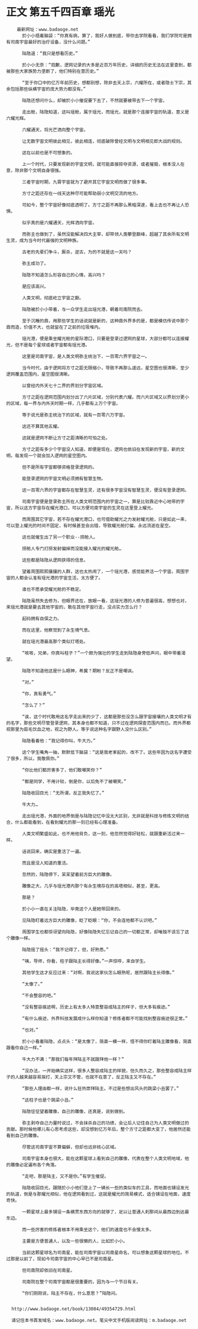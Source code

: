 # 正文 第五千四百章 瑶光
        最新网址：www.badaoge.net
          於小小捂着脑袋：“你真有病，算了，我好人做到底，带你去学院看看，我们学院可是拥有司南宇宙最好的治疗设备，没什么问题。”
      
          陆隐道：“我只是想看历史。”
      
          於小小无奈：“抱歉，逻网记录的大多是近百万年历史，详细的历史无法在这里查到，都被那些大家族势力垄断了，他们特别在意历史。”
      
          “至于你口中的亿万年前历史，想都别想，除非去天上宗，六耀所在，或者隐士下宗，其余包括那些纵横宇宙的庞大势力都没有。”
      
          陆隐还想问什么，却被於小小催促要下去了，不然就要被带去下一个宇宙。
      
          走出舱，陆隐知道，这叫瑶舱，属于瑶光，而瑶光，就是那个连接宇宙的轨道，意义是六耀光辉。
      
          六耀通天，将光芒洒向整个宇宙。
      
          让无数宇宙文明彼此相见，彼此相连，彻底破除曾经文明与文明相见即大战的规则。
      
          这在以前也是不可想象的。
      
          上一个时代，只要发现新的宇宙文明，就可能直接掠夺资源，或者摧毁，根本没人在意，除非那个文明自身很强。
      
          三者宇宙时期，九霄宇宙就为了避开其它宇宙文明而做了很多事。
      
          方寸之距还存在一线天这种尽可能帮助弱小文明交流的地方。
      
          可如今，整个宇宙好像彻底透明了。方寸之距不再那么黑暗深邃，看上去也不再让人恐惧。
      
          似乎真的是六耀通天，光辉洒向宇宙。
      
          而弥主也做到了，虽然没能解决四大主宰，却带领人类攀登巅峰，超越了其余所有文明生灵，成为当今时代最强的文明种族。
      
          古老的先辈们争斗，厮杀，逆古，为的不就是这一天吗？
      
          弥主成功了。
      
          陆隐不知道怎么形容自己的心情，高兴吗？
      
          是应该高兴。
      
          人类文明，彻底屹立宇宙之巅。
      
          陆隐被於小小带着，与一众学生走出瑶光港，朝着司南院而去。
      
          至于沉睡的鼎，用那些学生的话说就是新的，这种鼎外界多的是，都是模仿传说中那个鼎而造，价值不大，也就留在了之前的垃圾堆内。
      
          瑶光港，便是乘坐耀光舱的星际港口，只要是登录过逻网的星球，大部分都可以连接耀光，但不是每个星球或者宇宙都有瑶光港。
      
          这里是司南宇宙，是人类文明弥主统治下，一百零六界宇宙之一。
      
          当今时代，由于逻网将方寸之距无限缩小，导致不再那么遥远，星空图也很清晰，至少逻网覆盖范围内，星空图很清晰。
      
          以曾经内外天七十二界的界划分宇宙区域。
      
          方寸之距在逻网范围内划分出了六片区域，分别代表六耀。而六片区域又以界划分更小的区域，每一界与内外天时期一样，几乎都有上万个宇宙。
      
          等于说光是弥主统治下的区域，就有一百零六万宇宙。
      
          这还不算其他五耀。
      
          这就是逻网不断让方寸之距清晰的可怕之处。
      
          方寸之距有多少个宇宙没人知道，即便是现在，逻网也依旧在发现新的宇宙，新的文明。每发现一个就会加入逻网的星空图内。
      
          但不是所有宇宙都够资格登录逻网的。
      
          能登录逻网的宇宙文明必须拥有智慧生物。
      
          这一百零六界的宇宙都存在智慧生灵，还有很多宇宙没有智慧生灵，便没有登录逻网。
      
          司南宇宙便是登录弥主所在人类文明范围内的宇宙之一，算是比较靠近中心地带的宇宙，所以这方宇宙存在耀光港口，可以方便司南宇宙的生灵在这里登上耀光。
      
          而周围其它宇宙，若不存在耀光港口，也可借助耀光之力发射耀光舱，只是如此一来，可以登上耀光的时间不固定，有时候甚至会出错，导致耀光舱打偏，永远流逝在星空。
      
          这也就催生出了另一个职业--捞舱人。
      
          捞舱人专门打捞发射偏掉而没能接入耀光的耀光舱…
      
          这些都是陆隐从逻网获得的信息。
      
          望着周围熙熙攘攘的人群，这也太热闹了，一个瑶光港，感觉能养活一个宇宙。周围宇宙的人都会认准有瑶光港的宇宙生活，太方便了。
      
          谁也不愿承受耀光舱的不稳定。
      
          陆隐虽然失去修为，但眼界还在，放眼一看，这瑶光港的人修为普遍很高，想想也对，来瑶光港就是要去其他宇宙的，敢在其他宇宙行走，没点实力怎么行？
      
          起码拥有自保之力。
      
          而在这里，他察觉到了永生境气息。
      
          就在瑶光港最高那个类似灯塔处。
      
          “咳咳，兄弟，你真叫柱子？”一个颇为强壮的学生走到陆隐身旁低声问，眼中带着渴望。
      
          陆隐不知道他这是什么眼神，希冀？期盼？反正不是嘲讽。
      
          “对。”
      
          “你，真有勇气。”
      
          “怎么了？”
      
          “诶，这个时代敢用这名字走出来的少了，这都是那些没怎么跟宇宙接壤的人类文明才有的名字，那些文明尽管登录逻网，其本身也都不知道，只不过在逻网探查范围内而已。而外界都视那里为茹毛饮血之地，视之为野人。等于说这种名字跟野人没什么区别。”
      
          陆隐看着他：“我记得你叫，牛大力。”
      
          这个学生嘴角一抽，默默低下脑袋：“这是我老爹起的，改不了。这些年因为这名字遭受了很多，所以，我敬佩你。”
      
          “你比他们都厉害多了，他们敢嘲笑你？”
      
          “都是同学，不用计较，倒是你，以后免不了被嘲笑。”
      
          陆隐收回目光：“无所谓，反正我失忆了。”
      
          牛大力…
      
          走出瑶光港，外面的地界倒是与陆隐记忆中没太大区别，无非就是科技与修炼文明的结合，什么都能看到，在看到耀光的那一刻已经有心理准备。
      
          人类文明繁盛如此，也不用他背负，这一刻，他忽然觉得好轻松，就跟重新活过来一样。
      
          话说回来，确实是重活了一遍。
      
          而且是没人知道的重活。
      
          忽然的，陆隐停下，呆呆望着前方巨大的雕像。
      
          雕像之大，几乎与瑶光港内那个有永生境存在的高塔相似，甚至，更高。
      
          那是？
      
          於小小一直在关注陆隐，毕竟这个人是她带回来的。
      
          见陆隐盯着远方巨大的雕像，眨了眨眼：“你，不会连他都不认识吧。”
      
          周围学生也都惊讶望向陆隐，好像陆隐失忆忘记自己的一切都正常，却唯独不该忘了这个雕像一样。
      
          陆隐摇了摇头：“我不记得了，但，好熟悉。”
      
          “咦，导师，你看，柱子跟陆主长得好像。”一声惊呼，来自学生。
      
          其他学生这才反应过来：“对啊，我说这家伙怎么眼熟呢，居然跟陆主长得像。”
      
          “太像了。”
      
          “不会整容的吧。”
      
          “没有整容痕迹啊，历史上有太多人特意整容成陆主的样子，但大多有痕迹。”
      
          “有什么痕迹，外界科技发展成什么样你知道？修炼者都不可能找到整容痕迹很正常。”
      
          “也对。”
      
          於小小看着陆隐，点点头：“是太像了，简直一模一样，怪不得你盯着陆主雕像看，简直跟看你自己一样。”
      
          牛大力不满：“那我们每年拜陆主不就跟拜他一样？”
      
          “没办法，一开始确实这样，很多人整容成陆主的样貌，但久而久之，那些整容成陆主样子的人越来越容易挨打，天上宗又不管，也就不在意了，反正陆主又不存在。”
      
          “那些人理由都一样，说什么狂热崇拜陆主。不过是些想出风头的跳梁小丑罢了。”
      
          “这柱子也是个跳梁小丑。”
      
          陆隐怔怔望着雕像，自己的雕像，还真是，说到做到。
      
          弥主剥夺自己力量时说过，不会抹杀自己的功绩，会让后人记住自己为人类文明做过的贡献。那时候他哪儿有心思考虑这些，却没想到亿万年后，整个方寸之距都大变了，他居然还能看到自己的雕像。
      
          尽管这司南宇宙不算偏僻，但却也远非核心区域。
      
          司南宇宙本身也很大，能在这颗星球上看到自己的雕像，代表在整个人类文明地域，他的雕像必定遍布各个角落。
      
          “走吧，那是陆主，又不是你。”有学生催促。
      
          陆隐收回目光，跟随於小小他们登上了一辆长一些的类似车的工具，而地面也铺设发光的轨道，倒是与那耀光相似，他在逻网看到过，这就是耀光的简易模式，适合铺设在地面，速度奇快。
      
          一颗星球上最多铺设一条横贯东西方向的就够了，足以让普通人刹那间从最西边到达最东边。
      
          而一些厉害的修炼者根本不用乘坐这个，他们的速度也不会慢太多。
      
          主要是方便普通人，以及一些很懒的人，比如於小小。
      
          当前这颗星球名为司南星，能在司南宇宙以司南星命名，可以想象这颗星球的地位。不过那是以前了，现如今司南宇宙的中心早已不是司南星。
      
          但司南院却依旧在司南星。
      
          司南院在整个司南宇宙都是很重要的，因为与一个节日有关。
      
          “你们刚刚说，陆主不存在，什么意思？”陆隐问。
      
      
      http://www.badaoge.net/book/13084/49354729.html
      
      请记住本书首发域名：www.badaoge.net。笔尖中文手机版阅读网址：m.badaoge.net